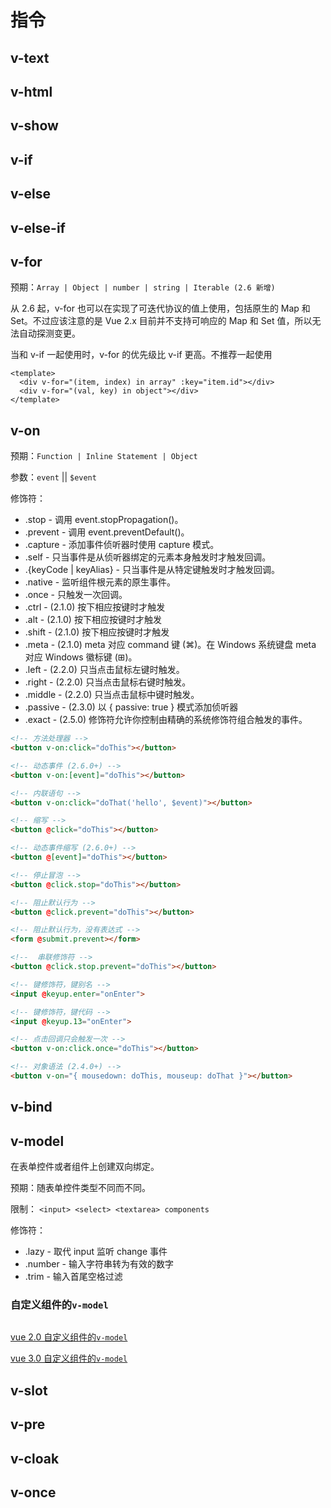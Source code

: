 # 指令

## v-text

## v-html

## v-show

## v-if

## v-else

## v-else-if

## v-for

预期：`Array | Object | number | string | Iterable (2.6 新增)`

从 2.6 起，v-for 也可以在实现了可迭代协议的值上使用，包括原生的 Map 和 Set。不过应该注意的是 Vue 2.x 目前并不支持可响应的 Map 和 Set 值，所以无法自动探测变更。

当和 v-if 一起使用时，v-for 的优先级比 v-if 更高。不推荐一起使用

```vue
<template>
  <div v-for="(item, index) in array" :key="item.id"></div>
  <div v-for="(val, key) in object"></div>
</template>
```

## v-on

预期：`Function | Inline Statement | Object`

参数：`event` || `$event`

修饰符：  
- .stop - 调用 event.stopPropagation()。
- .prevent - 调用 event.preventDefault()。
- .capture - 添加事件侦听器时使用 capture 模式。
- .self - 只当事件是从侦听器绑定的元素本身触发时才触发回调。
- .{keyCode | keyAlias} - 只当事件是从特定键触发时才触发回调。
- .native - 监听组件根元素的原生事件。
- .once - 只触发一次回调。
- .ctrl - (2.1.0) 按下相应按键时才触发
- .alt - (2.1.0) 按下相应按键时才触发
- .shift - (2.1.0) 按下相应按键时才触发
- .meta - (2.1.0) meta 对应 command 键 (⌘)。在 Windows 系统键盘 meta 对应 Windows 徽标键 (⊞)。
- .left - (2.2.0) 只当点击鼠标左键时触发。
- .right - (2.2.0) 只当点击鼠标右键时触发。
- .middle - (2.2.0) 只当点击鼠标中键时触发。
- .passive - (2.3.0) 以 { passive: true } 模式添加侦听器
- .exact - (2.5.0) 修饰符允许你控制由精确的系统修饰符组合触发的事件。

```html
<!-- 方法处理器 -->
<button v-on:click="doThis"></button>

<!-- 动态事件 (2.6.0+) -->
<button v-on:[event]="doThis"></button>

<!-- 内联语句 -->
<button v-on:click="doThat('hello', $event)"></button>

<!-- 缩写 -->
<button @click="doThis"></button>

<!-- 动态事件缩写 (2.6.0+) -->
<button @[event]="doThis"></button>

<!-- 停止冒泡 -->
<button @click.stop="doThis"></button>

<!-- 阻止默认行为 -->
<button @click.prevent="doThis"></button>

<!-- 阻止默认行为，没有表达式 -->
<form @submit.prevent></form>

<!--  串联修饰符 -->
<button @click.stop.prevent="doThis"></button>

<!-- 键修饰符，键别名 -->
<input @keyup.enter="onEnter">

<!-- 键修饰符，键代码 -->
<input @keyup.13="onEnter">

<!-- 点击回调只会触发一次 -->
<button v-on:click.once="doThis"></button>

<!-- 对象语法 (2.4.0+) -->
<button v-on="{ mousedown: doThis, mouseup: doThat }"></button>
```

## v-bind

## v-model

在表单控件或者组件上创建双向绑定。

预期：随表单控件类型不同而不同。

限制： `<input> <select> <textarea> components`

修饰符：
- .lazy - 取代 input 监听 change 事件
- .number - 输入字符串转为有效的数字
- .trim - 输入首尾空格过滤

### 自定义组件的`v-model`

```vue

```

[vue 2.0 自定义组件的`v-model`](https://cn.vuejs.org/v2/guide/components-custom-events.html#%E8%87%AA%E5%AE%9A%E4%B9%89%E7%BB%84%E4%BB%B6%E7%9A%84-v-model)

[vue 3.0 自定义组件的`v-model`](https://v3.cn.vuejs.org/guide/component-custom-events.html#v-model-%E5%8F%82%E6%95%B0)

## v-slot

## v-pre

## v-cloak

## v-once

